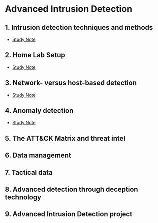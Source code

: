 # Advanced Intrusion Detection

## 1. Intrusion detection techniques and methods

* [Study Note](https://github.com/SEUNGHO-Y00/PersonalStudy/blob/main/AdvanceIntrusionDetection/IntrusionDetection.md)

## 2. Home Lab Setup

* [Study Note](https://github.com/SEUNGHO-Y00/PersonalStudy/blob/main/AdvanceIntrusionDetection/HomeLab.md)

## 3. Network- versus host-based detection

* [Study Note](https://github.com/SEUNGHO-Y00/PersonalStudy/blob/main/AdvanceIntrusionDetection/Network.md)

## 4. Anomaly detection

* [Study Note](https://github.com/SEUNGHO-Y00/PersonalStudy/blob/main/AdvanceIntrusionDetection/AnomalyDetection.md)

## 5. The ATT&CK Matrix and threat intel

## 6. Data management

## 7. Tactical data

## 8. Advanced detection through deception technology

## 9. Advanced Intrusion Detection project

